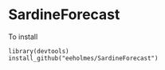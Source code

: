 # SardineForecast

To install

```
library(devtools)
install_github("eeholmes/SardineForecast")
```

